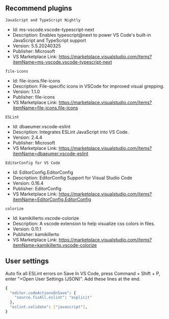 ## Recommend plugins

`JavaScript and TypeScript Nightly`

- Id: ms-vscode.vscode-typescript-next
- Description: Enables typescript@next to power VS Code's built-in JavaScript and TypeScript support
- Version: 5.5.20240325
- Publisher: Microsoft
- VS Marketplace Link: https://marketplace.visualstudio.com/items?itemName=ms-vscode.vscode-typescript-next

`file-icons`

- Id: file-icons.file-icons
- Description: File-specific icons in VSCode for improved visual grepping.
- Version: 1.1.0
- Publisher: file-icons
- VS Marketplace Link: https://marketplace.visualstudio.com/items?itemName=file-icons.file-icons

`ESLint`

- Id: dbaeumer.vscode-eslint
- Description: Integrates ESLint JavaScript into VS Code.
- Version: 2.4.4
- Publisher: Microsoft
- VS Marketplace Link: https://marketplace.visualstudio.com/items?itemName=dbaeumer.vscode-eslint

`EditorConfig for VS Code`

- Id: EditorConfig.EditorConfig
- Description: EditorConfig Support for Visual Studio Code
- Version: 0.16.4
- Publisher: EditorConfig
- VS Marketplace Link: https://marketplace.visualstudio.com/items?itemName=EditorConfig.EditorConfig

`colorize`

- Id: kamikillerto.vscode-colorize
- Description: A vscode extension to help visualize css colors in files.
- Version: 0.11.1
- Publisher: kamikillerto
- VS Marketplace Link: https://marketplace.visualstudio.com/items?itemName=kamikillerto.vscode-colorize

## User settings

Auto fix all ESLint errors on Save
In VS Code, press Command + Shift + P, enter ">Open User Settings (JSON)". Add these lines at the end.

```bash
{
  "editor.codeActionsOnSave": {
    "source.fixAll.eslint": "explicit"
  },
  "eslint.validate": ["javascript"],
}
```
